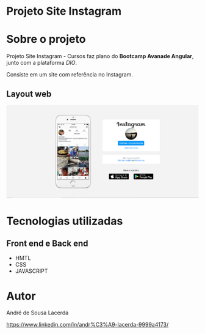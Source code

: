 # Projeto Site Instagram


# Sobre o projeto

Projeto Site Instagram - Cursos faz plano do **Bootcamp Avanade Angular**, junto com a plataforma *DIO*.

Consiste em um site com referência no Instagram.

## Layout web
![Web 1](https://github.com/aslac2020/imagespublicacao/blob/main/assets/images/Sites/instagram.PNG)


# Tecnologias utilizadas

## Front end e Back end
- HMTL
- CSS
- JAVASCRIPT

# Autor

André de Sousa Lacerda

https://www.linkedin.com/in/andr%C3%A9-lacerda-9999a4173/
